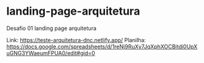 # landing-page-arquitetura
Desafio 01 landing page arquitetura

Link: https://teste-arquitetura-dnc.netlify.app/
Planilha: https://docs.google.com/spreadsheets/d/1reNj9RuXy7JqXphXOCBitdi0UpXuGNG3YWaeumFPUA0/edit#gid=0

